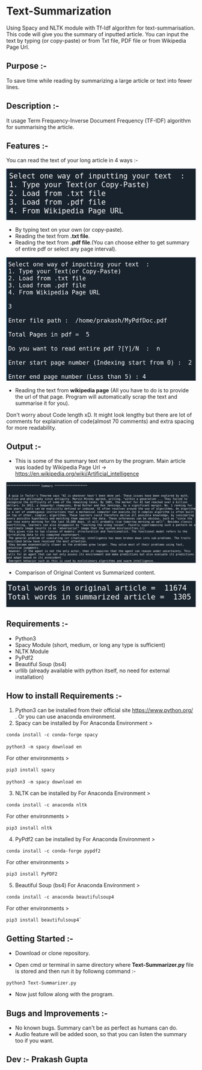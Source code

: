 # Text-Summarization
Using Spacy and NLTK module with Tf-Idf algorithm for text-summarisation. This code will give you the summary of inputted article. You can input the text by typing (or copy-paste) or from Txt file, PDF file or from Wikipedia Page Url.

## Purpose :- 

To save time while reading by summarizing a large article or text into fewer lines. 


## Description :-

It usage Term Frequency-Inverse Document Frequency (TF-IDF) algorithm for summarising the article.

## Features :-

You can read the text of your long article in 4 ways :-

![InputTextWays](Output/InputTextWays.png)

  - By typing text on your own (or copy-paste).
  - Reading the text from **.txt file**.
  - Reading the text from **.pdf file**.(You can choose either to get summary of entire pdf or select any page interval).
  
  ![PdfInput](Output/PdfInput.png)

  - Reading the text from **wikipedia page** (All you have to do is to provide the url of that page. Program will automatically scrap the text and summarise it for you).
  
Don't worry about Code length xD. It might look lengthy but there are lot of comments for explaination of code(almost 70 comments) and extra spacing for more readability.

 
 ## Output :- 
 
   - This is some of the summary text return by the program. Main article was loaded by Wikipedia Page Url -> https://en.wikipedia.org/wiki/Artificial_intelligence
   
   ![PdfInput](Output/Wiki-Artificial-Intelligence-Article_Output.png)
   
   - Comparison of Original Content vs Summarized content.
   
   ![OriginalvsSummaryWordCount](Output/OriginalvsSummaryWordCount.png)
   


  
## Requirements :-

- Python3 
- Spacy Module (short, medium, or long any type is sufficient)
- NLTK Module
- PyPdf2
- Beautiful Soup (bs4)
- urllib (already available with python itself, no need for external installation)


## How to install Requirements :-

1. Python3 can be installed from their official site https://www.python.org/ . Or you can use anaconda environment.
2. Spacy can be installed by
For Anaconda Environment > 
```
conda install -c conda-forge spacy

python3 -m spacy download en
```
For other environments > 
```
pip3 install spacy

python3 -m spacy download en
```
3. NLTK can be installed by
For Anaconda Environment > 
```
conda install -c anaconda nltk
```
For other environments > 
```
pip3 install nltk
```

4. PyPdf2 can be installed by
For Anaconda Environment > 
```
conda install -c conda-forge pypdf2
```
For other environments > 
```
pip3 install PyPDF2
```

5. Beautiful Soup (bs4)
For Anaconda Environment > 
```
conda install -c anaconda beautifulsoup4
```
For other environments > 
```
pip3 install beautifulsoup4`
```
## Getting Started :-

- Download or clone repository.

- Open cmd or terminal in same directory where **Text-Summarizer.py** file is stored and then run it by followng command :- 
```
python3 Text-Summarizer.py
```
- Now just follow along with the program.


## Bugs and Improvements :-

- No known bugs. Summary can't be as perfect as humans can do.
- Audio feature will be added soon, so that you can listen the summary too if you want.


## Dev :- Prakash Gupta
